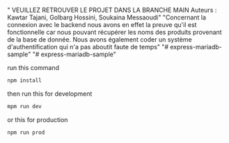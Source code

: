 "  VEUILLEZ RETROUVER LE PROJET DANS LA BRANCHE MAIN 
Auteurs : Kawtar Tajani, Golbarg Hossini, Soukaina Messaoudi" "Concernant la connexion avec le backend nous avons en effet la preuve qu'il est fonctionnelle car nous pouvant récupérer les noms des produits provenant de la base de donnée. Nous avons également coder un système d'authentification qui n'a pas aboutit faute de temps" "# express-mariadb-sample"
"# express-mariadb-sample" 

run this command

```cmd
npm install
```

then run this for development


```cmd
mpm run dev
```
or this for production

```cmd
npm run prod
```
